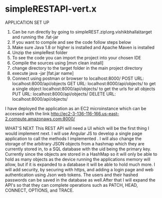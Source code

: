 # simpleRESTAPI-vert.x
 APPLICATION SET UP
1. Can be run directly by going to simpleREST.zip\org.vishikbhalla\target and running the .fat-jar
2. If you want to compile and see the code follow steps below
3. Make sure Java 1.8 or higher is installed and Apache Maven is installed
4. Unzip the simpleRest folder
5. To see the code you can import the project into your chosen IDE
6. Compile the sources using [mvn clean install]
7. change directory to the target folder in the main project directory
8. execute java -jar [fat.jar name]
9. Connect using postman or browser to localhost:8000/
POST URL: localhost:8000/api/objects
GET URL: localhost:8000/api/objects/<uid>  to get a single object
	   localhost:8000/api/objects/ to get the urls for all objects
PUT URL: localhost:8000/api/objects/<uid>
DELETE URL: localhost:8000/api/objects/<uid>

I have deployed the application as an EC2 microinstance which can be accessed with the link http://ec2-3-136-116-166.us-east-2.compute.amazonaws.com:8000/

WHAT'S NEXT
This REST API will need a UI which will be the first thing I would implement next. I will use Angular JS to develop a single page application to call the methods I implemented . I will also change the storage of the arbitrary JSON objects from a hashmap which they are currently stored in, to a SQL database with the uid being the primary key. Currently since the objects are stored in a HashMap so it will only be able to hold as many objects as the device running the applications memory will  allow, but if it is expanded to a database it will be able to hold much more. I will add security, by securing with https, and adding a login page and web authentication using Json web tokens. The users and their hashed passwords can be saved in the database as well.After that I will expand the API's so that they can complete operations such as PATCH, HEAD, CONNECT, OPTIONS, and TRACE. 


